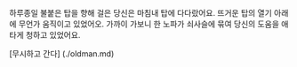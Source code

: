 하루종일 불붙은 탑을 향해 걸은 당신은 마침내 탑에 다다랐어요.
뜨거운 탑의 열기 아래에 무언가 움직이고 있었어오.
가까이 가보니 한 노파가 쇠사슬에 묶여 당신의 도움을 애타게 청하고 있었어요.

[무시하고 간다] (./oldman.md)
